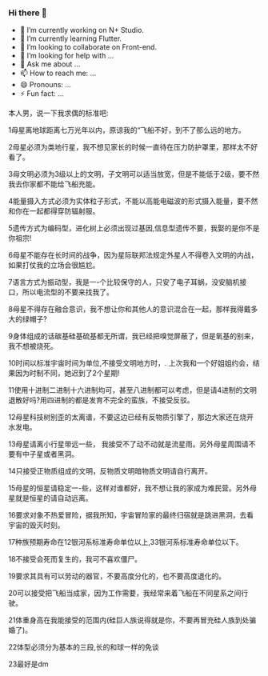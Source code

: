 ### Hi there 👋

- 🔭 I’m currently working on N+ Studio.
- 🌱 I’m currently learning Flutter.
- 👯 I’m looking to collaborate on Front-end.
- 🤔 I’m looking for help with ...
- 💬 Ask me about ...
- 📫 How to reach me: ...
- 😄 Pronouns: ...
- ⚡ Fun fact: ...

本人男，说一下我求偶的标准吧:

1母星离地球距离七万光年以内，原谅我的“飞船不好，到不了那么远的地方。

2母星必须为类地行星，我不想见家长的时候一直待在压力防护罩里，那样太不好看了。

3母文明必须为3级以上的文明，子文明可以适当放宽，但是不能低于2级，要不然我去你家都不能给飞船充能。

4能量摄入方式必须为实体粒子形式，不能以高能电磁波的形式摄入能量，要不然和你在一起都得穿防辐射服。

5遗传方式为编码型，进化树上必须出现过基因,信息型遗传不要，我娶的是你不是你祖宗!

6母星不能存在长时间的战争，因为星际联邦法规定外星人不得卷入文明的内战，如果打仗我的立场会很尴尬。

7语言方式为振动型，我是一-个比较保守的人，只安了电子耳蜗，没安脑机接口，所以电流型的不要来找我了。

8母星不得存在融合意识，我不想让你和其他人的意识混合在一起，那样我得戴多大的绿帽子?

9身体组成的话碳基硅基硫基都无所谓，我已经把嗅觉屏蔽了，但是氧基的别来，我不想被烧死。

10时间以标准宇宙时间为单位,不接受文明地方时，. 上次我和一个好姐姐约会，结果因为时制不同，她迟到了2个星期!

11使用十进制二进制十六进制均可，甚至八进制都可以考虑，但是请4进制的文明退散好吗?用四进制的都是发育不完全的蛮族，不接受反驳。

12母星科技树别歪的太离谱，不要这边已经有反物质引擎了，那边大家还在烧开水发电。

13母星请离小行星带远一些， 我接受不了动不动就是流星雨。另外母星周围请不要有中子星或者黑洞。

14只接受正物质组成的文明，反物质文明暗物质文明请自行离开。

15母星的恒星请稳定一-些，这样对谁都好，我不想让我的家成为难民营。另外母星就是恒星的请自动远离。

16要求对象不热爱冒险，据我所知，宇宙冒险家的最终归宿就是跳进黑洞，去看宇宙的毁灭时刻。

17种族预期寿命在12银河系标准寿命单位以上,33银河系标准寿命单位以下。

18不接受会死而复生的，我可不喜欢僵尸。

19要求其具有可以劳动的器官，不要高度分化的，也不要高度退化的。

20可以接受把飞船当成家，因为工作需要，我经常来着飞船在不同星系之间行驶。

21体重身高在我能接受的范围内(硅巨人族说得就是你，不要再冒充硅人族到处骗婚了)。

22体型必须分为基本的三段,长的和球一样的免谈

23最好是dm
